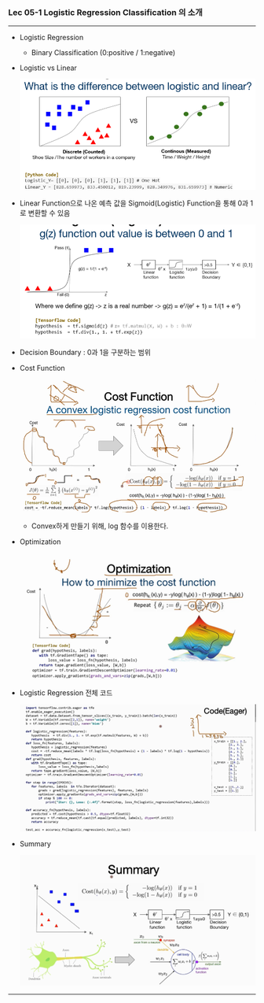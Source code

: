 ### Lec 05-1 Logistic Regression Classification 의 소개

---

- Logistic Regression

  - Binary Classification (0:positive / 1:negative)

- Logistic vs Linear

  ![img](../resources/img/0529/img-11.png)

- Linear Function으로 나온 예측 값을 Sigmoid(Logistic) Function을 통해 0과 1로 변환할 수 있음

  ![img](../resources/img/0529/img-12.png)

- Decision Boundary :  0과 1을 구분하는 범위

- Cost Function

  ![img](../resources/img/0529/img-14.png)

  - Convex하게 만들기 위해, log 함수를 이용한다.

- Optimization

  ![img](../resources/img/0529/img-15.png)

- Logistic Regression 전체 코드

  ![img](../resources/img/0529/img-16.png)

- Summary

  ![img](../resources/img/0529/img-17.png)

---

